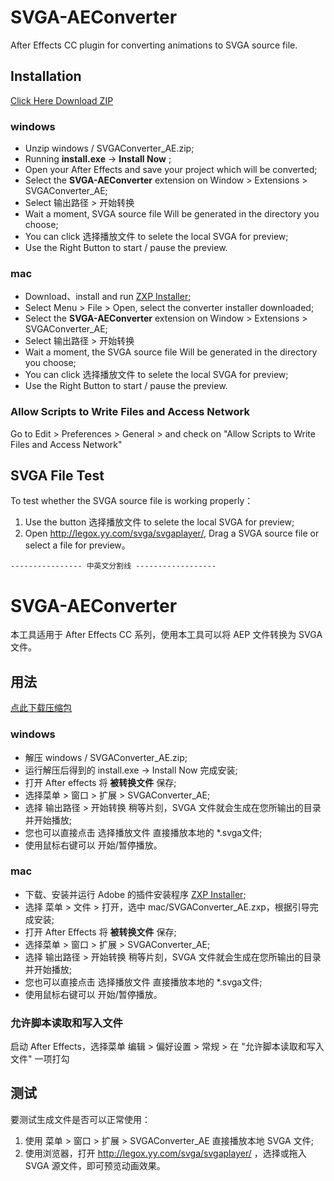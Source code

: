 # SVGA-AEConverter

After Effects CC plugin for converting animations to SVGA source file.

## Installation

[Click Here Download ZIP](https://github.com/yyued/SVGA-AEConverter/archive/master.zip)

### windows

* Unzip windows / SVGAConverter_AE.zip;
* Running **install.exe** -> **Install Now** ;
* Open your After Effects and save your project which will be converted;
* Select the **SVGA-AEConverter** extension on Window > Extensions > SVGAConverter_AE;
* Select 输出路径 > 开始转换 
* Wait a moment, SVGA source file Will be generated in the directory you choose;
* You can click 选择播放文件 to selete the local SVGA for preview;
* Use the Right Button to start / pause the preview.

### mac 
* Download、install and run [ZXP Installer](http://updates.aescripts.com/zxp-installer/mac/update-mac.zip);
* Select Menu > File > Open, select the converter installer downloaded;
* Select the **SVGA-AEConverter** extension on Window > Extensions > SVGAConverter_AE;
* Select 输出路径 > 开始转换 
* Wait a moment, the SVGA source file Will be generated in the directory you choose;
* You can click 选择播放文件 to selete the local SVGA for preview;
* Use the Right Button to start / pause the preview.

### Allow Scripts to Write Files and Access Network

Go to Edit > Preferences > General > and check on "Allow Scripts to Write Files and Access Network"

## SVGA File Test

To test whether the SVGA source file is working properly：
1. Use the button 选择播放文件 to selete the local SVGA for preview;
2. Open http://legox.yy.com/svga/svgaplayer/, Drag a SVGA source file or select a file for preview。



```
---------------- 中英文分割线 ------------------
```


# SVGA-AEConverter

本工具适用于 After Effects CC 系列，使用本工具可以将 AEP 文件转换为 SVGA 文件。

## 用法

[点此下载压缩包](https://github.com/yyued/SVGA-AEConverter/archive/master.zip)

### windows

* 解压 windows / SVGAConverter_AE.zip;
* 运行解压后得到的 install.exe -> Install Now 完成安装;
* 打开 After effects 将 **被转换文件** 保存;
* 选择菜单 > 窗口 > 扩展 > SVGAConverter_AE;
* 选择 输出路径 > 开始转换 稍等片刻，SVGA 文件就会生成在您所输出的目录并开始播放;
* 您也可以直接点击 选择播放文件 直接播放本地的 *.svga文件;
* 使用鼠标右键可以 开始/暂停播放。

### mac 
* 下载、安装并运行 Adobe 的插件安装程序 [ZXP Installer](http://updates.aescripts.com/zxp-installer/mac/update-mac.zip);
* 选择 菜单 > 文件 > 打开，选中 mac/SVGAConverter_AE.zxp，根据引导完成安装;
* 打开 After Effects 将 **被转换文件** 保存;
* 选择菜单 > 窗口 > 扩展 > SVGAConverter_AE;
* 选择 输出路径 > 开始转换 稍等片刻，SVGA 文件就会生成在您所输出的目录并开始播放;
* 您也可以直接点击 选择播放文件 直接播放本地的 *.svga文件;
* 使用鼠标右键可以 开始/暂停播放。

### 允许脚本读取和写入文件

启动 After Effects，选择菜单 编辑 > 偏好设置 > 常规 > 在 "允许脚本读取和写入文件" 一项打勾

## 测试

要测试生成文件是否可以正常使用：
1. 使用 菜单 > 窗口 > 扩展 > SVGAConverter_AE 直接播放本地 SVGA 文件;
2. 使用浏览器，打开 http://legox.yy.com/svga/svgaplayer/ ，选择或拖入 SVGA 源文件，即可预览动画效果。


